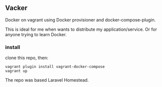 ## Vacker

Docker on vagrant using Docker provisioner and docker-compose-plugin.

This is ideal for me when wants to distribute my application/service. Or for anyone
trying to learn Docker.

### install
clone this repo, then:

```
vagrant plugin install vagrant-docker-compose
vagrant up
```

The repo was based Laravel Homestead.
